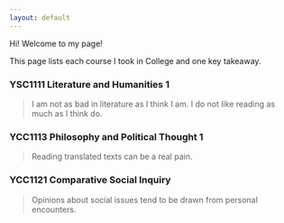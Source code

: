 ```yaml
---
layout: default
---
```


Hi! Welcome to my page! 

This page lists each course I took in College and one key takeaway.

### YSC1111 Literature and Humanities 1

> I am not as bad in literature as I think I am. I do not like reading as much as I think do.

### YCC1113 Philosophy and Political Thought 1

> Reading translated texts can be a real pain.

### YCC1121 Comparative Social Inquiry

> Opinions about social issues tend to be drawn from personal encounters.


